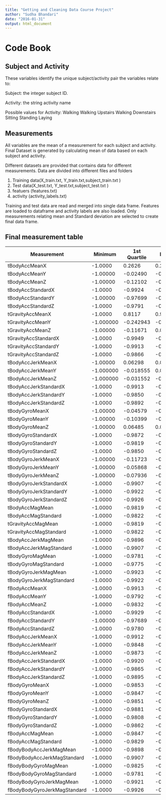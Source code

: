 ```yaml
---
title: "Getting and Cleaning Data Course Project" 
author: "Sudha Bhandari"
date: "2016-01-31"
output: html_document
---
```


Code Book
========================================

## Subject and Activity

These variables identify the unique subject/activity pair the variables relate to:

Subject: the integer subject ID.

Activity: the string activity name

Possible values for Activity:
  Walking
  Walking Upstairs
  Walking Downstairs
  Sitting
  Standing
  Laying
  
## Measurements
All variables are the mean of a measurement for each subject and activity. Final Dataset is generated by calculating mean of data based on each subject and activity.

Different datasets are provided that contains data for different measurements. Data are divided into different files and folders

1. Training data(X_train.txt, Y_train.txt,subject_train.txt )
2. Test data(X_test.txt, Y_test.txt,subject_test.txt )
3. featuers (features.txt)
4. activity (activity_labels.txt)

Training and test data are read and merged into single data frame. Features are loaded to dataframe and activity labels are also loaded. Only measurements relating mean and Standard deviation are selected to create final data frame.

## Final measurement table

|Measurement|Minimum|1st Quartile|Median|Mean|3rd Quartile|Maximum|
|---|---|---|---|---|---|---|
|tBodyAccMeanX|-1.0000  | 0.2626  | 0.2772  | 0.2743  | 0.2884  | 1.0000  |
|tBodyAccMeanY|-1.00000  |-0.02490  |-0.01716  |-0.01774  |-0.01062  | 1.00000  |
|tBodyAccMeanZ|-1.00000  |-0.12102  |-0.10860  |-0.10892  |-0.09759  | 1.00000  |
|tBodyAccStandardX|-1.0000  |-0.9924  |-0.9430  |-0.6078  |-0.2503  | 1.0000  |
|tBodyAccStandardY|-1.00000  |-0.97699  |-0.83503  |-0.51019  |-0.05734  | 1.00000  |
|tBodyAccStandardZ|-1.0000  |-0.9791  |-0.8508  |-0.6131  |-0.2787  | 1.0000  |
|tGravityAccMeanX|-1.0000  | 0.8117  | 0.9218  | 0.6692  | 0.9547  | 1.0000  |
|tGravityAccMeanY|-1.000000  |-0.242943  |-0.143551  | 0.004039  | 0.118905  | 1.000000  |
|tGravityAccMeanZ|-1.00000  |-0.11671  | 0.03680  | 0.09215  | 0.21621  | 1.00000  |
|tGravityAccStandardX|-1.0000  |-0.9949  |-0.9819  |-0.9652  |-0.9615  | 1.0000  |
|tGravityAccStandardY|-1.0000  |-0.9913  |-0.9759  |-0.9544  |-0.9464  | 1.0000  |
|tGravityAccStandardZ|-1.0000  |-0.9866  |-0.9665  |-0.9389  |-0.9296  | 1.0000  |
|tBodyAccJerkMeanX|-1.00000  | 0.06298  | 0.07597  | 0.07894  | 0.09131  | 1.00000  |
|tBodyAccJerkMeanY|-1.000000  |-0.018555  | 0.010753  | 0.007948  | 0.033538  | 1.000000  |
|tBodyAccJerkMeanZ|-1.000000  |-0.031552  |-0.001159  |-0.004675  | 0.024578  | 1.000000  |
|tBodyAccJerkStandardX|-1.0000  |-0.9913  |-0.9513  |-0.6398  |-0.2912  | 1.0000  |
|tBodyAccJerkStandardY|-1.0000  |-0.9850  |-0.9250  |-0.6080  |-0.2218  | 1.0000  |
|tBodyAccJerkStandardZ|-1.0000  |-0.9892  |-0.9543  |-0.7628  |-0.5485  | 1.0000  |
|tBodyGyroMeanX|-1.00000  |-0.04579  |-0.02776  |-0.03098  |-0.01058  | 1.00000  |
|tBodyGyroMeanY|-1.00000  |-0.10399  |-0.07477  |-0.07472  |-0.05110  | 1.00000  |
|tBodyGyroMeanZ|-1.00000  | 0.06485  | 0.08626  | 0.08836  | 0.11044  | 1.00000  |
|tBodyGyroStandardX|-1.0000  |-0.9872  |-0.9016  |-0.7212  |-0.4822  | 1.0000  |
|tBodyGyroStandardY|-1.0000  |-0.9819  |-0.9106  |-0.6827  |-0.4461  | 1.0000  |
|tBodyGyroStandardZ|-1.0000  |-0.9850  |-0.8819  |-0.6537  |-0.3379  | 1.0000  |
|tBodyGyroJerkMeanX|-1.00000  |-0.11723  |-0.09824  |-0.09671  |-0.07930  | 1.00000  |
|tBodyGyroJerkMeanY|-1.00000  |-0.05868  |-0.04056  |-0.04232  |-0.02521  | 1.00000  |
|tBodyGyroJerkMeanZ|-1.00000  |-0.07936  |-0.05455  |-0.05483  |-0.03168  | 1.00000  |
|tBodyGyroJerkStandardX|-1.0000  |-0.9907  |-0.9348  |-0.7313  |-0.4865  | 1.0000  |
|tBodyGyroJerkStandardY|-1.0000  |-0.9922  |-0.9548  |-0.7861  |-0.6268  | 1.0000  |
|tBodyGyroJerkStandardZ|-1.0000  |-0.9926  |-0.9503  |-0.7399  |-0.5097  | 1.0000  |
|tBodyAccMagMean|-1.0000  |-0.9819  |-0.8746  |-0.5482  |-0.1201  | 1.0000  |
|tBodyAccMagStandard|-1.0000  |-0.9822  |-0.8437  |-0.5912  |-0.2423  | 1.0000  |
|tGravityAccMagMean|-1.0000  |-0.9819  |-0.8746  |-0.5482  |-0.1201  | 1.0000  |
|tGravityAccMagStandard|-1.0000  |-0.9822  |-0.8437  |-0.5912  |-0.2423  | 1.0000  |
|tBodyAccJerkMagMean|-1.0000  |-0.9896  |-0.9481  |-0.6494  |-0.2956  | 1.0000  |
|tBodyAccJerkMagStandard|-1.0000  |-0.9907  |-0.9288  |-0.6278  |-0.2733  | 1.0000  |
|tBodyGyroMagMean|-1.0000  |-0.9781  |-0.8223  |-0.6052  |-0.2454  | 1.0000  |
|tBodyGyroMagStandard|-1.0000  |-0.9775  |-0.8259  |-0.6625  |-0.3940  | 1.0000  |
|tBodyGyroJerkMagMean|-1.0000  |-0.9923  |-0.9559  |-0.7621  |-0.5499  | 1.0000  |
|tBodyGyroJerkMagStandard|-1.0000  |-0.9922  |-0.9403  |-0.7780  |-0.6093  | 1.0000  |
|fBodyAccMeanX|-1.0000  |-0.9913  |-0.9456  |-0.6228  |-0.2646  | 1.0000  |
|fBodyAccMeanY|-1.0000  |-0.9792  |-0.8643  |-0.5375  |-0.1032  | 1.0000  |
|fBodyAccMeanZ|-1.0000  |-0.9832  |-0.8954  |-0.6650  |-0.3662  | 1.0000  |
|fBodyAccStandardX|-1.0000  |-0.9929  |-0.9416  |-0.6034  |-0.2493  | 1.0000  |
|fBodyAccStandardY|-1.00000  |-0.97689  |-0.83261  |-0.52842  |-0.09216  | 1.00000  |
|fBodyAccStandardZ|-1.0000  |-0.9780  |-0.8398  |-0.6179  |-0.3023  | 1.0000  |
|fBodyAccJerkMeanX|-1.0000  |-0.9912  |-0.9516  |-0.6567  |-0.3270  | 1.0000  |
|fBodyAccJerkMeanY|-1.0000  |-0.9848  |-0.9257  |-0.6290  |-0.2638  | 1.0000  |
|fBodyAccJerkMeanZ|-1.0000  |-0.9873  |-0.9475  |-0.7436  |-0.5133  | 1.0000  |
|fBodyAccJerkStandardX|-1.0000  |-0.9920  |-0.9562  |-0.6550  |-0.3203  | 1.0000  |
|fBodyAccJerkStandardY|-1.0000  |-0.9865  |-0.9280  |-0.6122  |-0.2361  | 1.0000  |
|fBodyAccJerkStandardZ|-1.0000  |-0.9895  |-0.9590  |-0.7809  |-0.5903  | 1.0000  |
|fBodyGyroMeanX|-1.0000  |-0.9853  |-0.8917  |-0.6721  |-0.3837  | 1.0000  |
|fBodyGyroMeanY|-1.0000  |-0.9847  |-0.9197  |-0.7062  |-0.4735  | 1.0000  |
|fBodyGyroMeanZ|-1.0000  |-0.9851  |-0.8877  |-0.6442  |-0.3225  | 1.0000  |
|fBodyGyroStandardX|-1.0000  |-0.9881  |-0.9053  |-0.7386  |-0.5225  | 1.0000  |
|fBodyGyroStandardY|-1.0000  |-0.9808  |-0.9061  |-0.6742  |-0.4385  | 1.0000  |
|fBodyGyroStandardZ|-1.0000  |-0.9862  |-0.8915  |-0.6904  |-0.4168  | 1.0000  |
|fBodyAccMagMean|-1.0000  |-0.9847  |-0.8755  |-0.5860  |-0.2173  | 1.0000  |
|fBodyAccMagStandard|-1.0000  |-0.9829  |-0.8547  |-0.6595  |-0.3823  | 1.0000  |
|fBodyBodyAccJerkMagMean|-1.0000  |-0.9898  |-0.9290  |-0.6208  |-0.2600  | 1.0000  |
|fBodyBodyAccJerkMagStandard|-1.0000  |-0.9907  |-0.9255  |-0.6401  |-0.3082  | 1.0000  |
|fBodyBodyGyroMagMean|-1.0000  |-0.9825  |-0.8756  |-0.6974  |-0.4514  | 1.0000  |
|fBodyBodyGyroMagStandard|-1.0000  |-0.9781  |-0.8275  |-0.7000  |-0.4713  | 1.0000  |
|fBodyBodyGyroJerkMagMean|-1.0000  |-0.9921  |-0.9453  |-0.7798  |-0.6122  | 1.0000  |
|fBodyBodyGyroJerkMagStandard|-1.0000  |-0.9926  |-0.9382  |-0.7922  |-0.6437  | 1.0000  |
